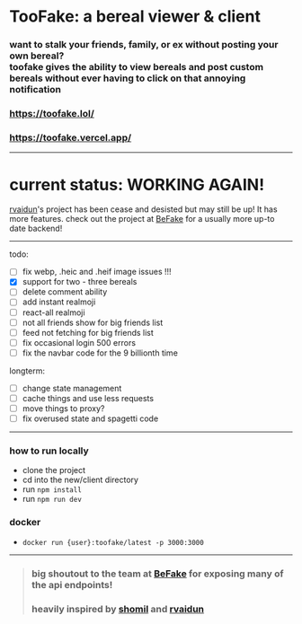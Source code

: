 # TooFake: a bereal viewer & client

### want to stalk your friends, family, or ex without posting your own bereal? </br> toofake gives the ability to view bereals and post custom bereals without ever having to click on that annoying notification

### https://toofake.lol/
### https://toofake.vercel.app/

---
# current status: WORKING AGAIN!

[rvaidun](https://github.com/rvaidun)'s project has been cease and desisted but may still be up! It has more features.
check out the project at [BeFake](https://github.com/notmarek/BeFake) for a usually more up-to date backend!

---

todo:
- [ ] fix webp, .heic and .heif image issues !!!
- [x] support for two - three bereals
- [ ] delete comment ability
- [ ] add instant realmoji
- [ ] react-all realmoji
- [ ] not all friends show for big friends list
- [ ] feed not fetching for big friends list
- [ ] fix occasional login 500 errors
- [ ] fix the navbar code for the 9 billionth time

longterm:
- [ ] change state management
- [ ] cache things and use less requests
- [ ] move things to proxy?
- [ ] fix overused state and spagetti code
---

### how to run locally

* clone the project
* cd into the new/client directory
* run `npm install`
* run `npm run dev`

### docker

* `docker run {user}:toofake/latest -p 3000:3000`
---

> ### big shoutout to the team at [BeFake](https://github.com/notmarek/BeFake) for exposing many of the api endpoints!
> ### heavily inspired by [shomil](https://shomil.me/bereal/) and [rvaidun](https://github.com/rvaidun) 
